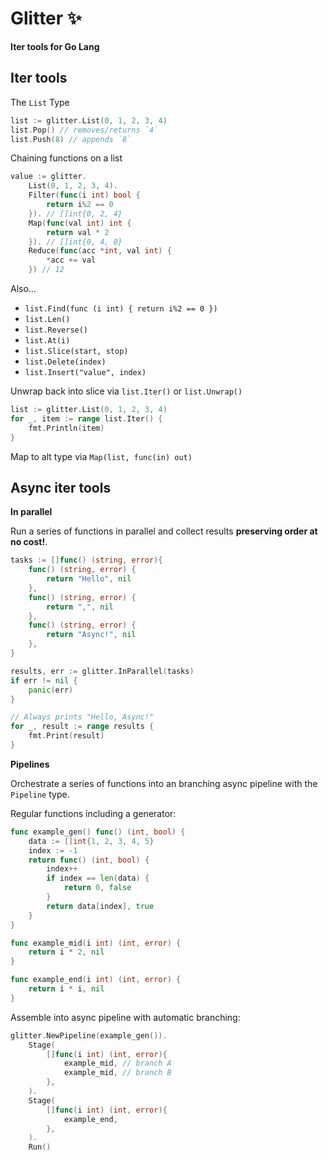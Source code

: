 # Glitter ✨
**Iter tools for Go Lang**

## Iter tools

The `List` Type

```go
list := glitter.List(0, 1, 2, 3, 4)
list.Pop() // removes/returns `4`
list.Push(8) // appends `8`
```

Chaining functions on a list

```go
value := glitter.
    List(0, 1, 2, 3, 4).
    Filter(func(i int) bool { 
        return i%2 == 0 
    }). // []int{0, 2, 4}
    Map(func(val int) int {
        return val * 2
    }). // []int{0, 4, 8}
    Reduce(func(acc *int, val int) {
        *acc += val
    }) // 12
```

Also...
- `list.Find(func (i int) { return i%2 == 0 })`
- `list.Len()`
- `list.Reverse()`
- `list.At(i)`
- `list.Slice(start, stop)`
- `list.Delete(index)`
- `list.Insert("value", index)`

Unwrap back into slice via `list.Iter()` or `list.Unwrap()`

```go
list := glitter.List(0, 1, 2, 3, 4)
for _, item := range list.Iter() {
    fmt.Println(item)
}
```

Map to alt type via `Map(list, func(in) out)`

## Async iter tools

**In parallel**

Run a series of functions in parallel and collect results **preserving order at no cost!**.

```go
tasks := []func() (string, error){
    func() (string, error) {
        return "Hello", nil
    },
    func() (string, error) {
        return ",", nil
    },
    func() (string, error) {
        return "Async!", nil
    },
}

results, err := glitter.InParallel(tasks)
if err != nil {
    panic(err)
}

// Always prints "Hello, Async!"
for _, result := range results {
    fmt.Print(result)
}
```

**Pipelines**

Orchestrate a series of functions into an branching async pipeline with the `Pipeline` type.

Regular functions including a generator:

```go
func example_gen() func() (int, bool) {
	data := []int{1, 2, 3, 4, 5}
	index := -1
	return func() (int, bool) {
		index++
		if index == len(data) {
			return 0, false
		}
		return data[index], true
	}
}

func example_mid(i int) (int, error) {
	return i * 2, nil
}

func example_end(i int) (int, error) {
	return i * i, nil
}
```

Assemble into async pipeline with automatic branching:

```go
glitter.NewPipeline(example_gen()).
    Stage(
        []func(i int) (int, error){
            example_mid, // branch A
            example_mid, // branch B
        },
    ).
    Stage(
        []func(i int) (int, error){
            example_end,
        },
    ).
    Run()
```